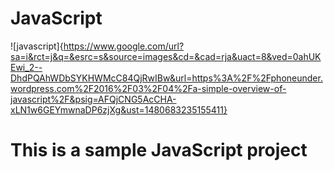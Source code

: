 # JavaScript
![javascript]{https://www.google.com/url?sa=i&rct=j&q=&esrc=s&source=images&cd=&cad=rja&uact=8&ved=0ahUKEwi_2--DhdPQAhWDbSYKHWMcC84QjRwIBw&url=https%3A%2F%2Fphoneunder.wordpress.com%2F2016%2F03%2F04%2Fa-simple-overview-of-javascript%2F&psig=AFQjCNG5AcCHA-xLN1w6GEYmwnaDP6zjXg&ust=1480683235155411}
# This is a sample JavaScript project
